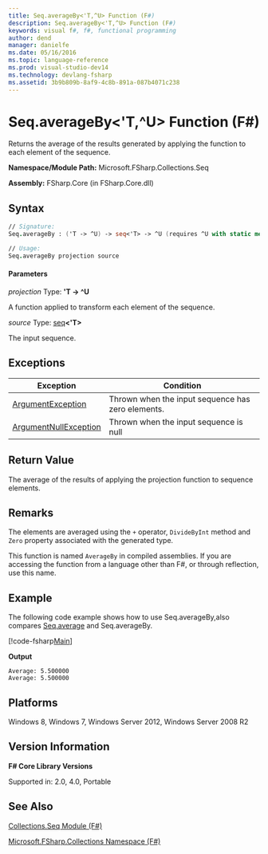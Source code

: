 ```yaml
---
title: Seq.averageBy<'T,^U> Function (F#)
description: Seq.averageBy<'T,^U> Function (F#)
keywords: visual f#, f#, functional programming
author: dend
manager: danielfe
ms.date: 05/16/2016
ms.topic: language-reference
ms.prod: visual-studio-dev14
ms.technology: devlang-fsharp
ms.assetid: 3b9b809b-8af9-4c8b-891a-087b4071c238
---
```


# Seq.averageBy<'T,^U> Function (F#)

Returns the average of the results generated by applying the function to each element of the sequence.

**Namespace/Module Path:** Microsoft.FSharp.Collections.Seq

**Assembly:** FSharp.Core (in FSharp.Core.dll)


## Syntax

```fsharp
// Signature:
Seq.averageBy : ('T -> ^U) -> seq<'T> -> ^U (requires ^U with static member (+) and ^U with static member DivideByInt and ^U with static member Zero)

// Usage:
Seq.averageBy projection source
```

#### Parameters
*projection*
Type: **'T -&gt; ^U**


A function applied to transform each element of the sequence.


*source*
Type: [seq](https://msdn.microsoft.com/library/2f0c87c6-8a0d-4d33-92a6-10d1d037ce75)**&lt;'T&gt;**


The input sequence.

## Exceptions

|Exception|Condition|
|----|----|
|[ArgumentException](https://msdn.microsoft.com/library/system.argumentexception.aspx)|Thrown when the input sequence has zero elements.|
|[ArgumentNullException](https://msdn.microsoft.com/library/system.argumentnullexception.aspx)|Thrown when the input sequence is null|

## Return Value

The average of the results of applying the projection function to sequence elements.

## Remarks
The elements are averaged using the `+` operator, `DivideByInt` method and `Zero` property associated with the generated type.

This function is named `AverageBy` in compiled assemblies. If you are accessing the function from a language other than F#, or through reflection, use this name.

## Example
The following code example shows how to use Seq.averageBy,also compares [Seq.average](https://msdn.microsoft.com/library/609d793b-c70f-4e36-9ab4-d928056d65b8) and Seq.averageBy.

[!code-fsharp[Main](snippets/fssequences/snippet26.fs)]

**Output**

```
Average: 5.500000
Average: 5.500000
```

## Platforms
Windows 8, Windows 7, Windows Server 2012, Windows Server 2008 R2


## Version Information
**F# Core Library Versions**

Supported in: 2.0, 4.0, Portable

## See Also
[Collections.Seq Module &#40;F&#35;&#41;](Collections.Seq-Module-%5BFSharp%5D.md)

[Microsoft.FSharp.Collections Namespace &#40;F&#35;&#41;](Microsoft.FSharp.Collections-Namespace-%5BFSharp%5D.md)
